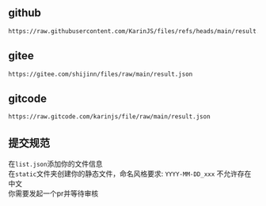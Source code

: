 ## github

```bash
https://raw.githubusercontent.com/KarinJS/files/refs/heads/main/result.json
```

## gitee

```bash
https://gitee.com/shijinn/files/raw/main/result.json
```

## gitcode

```bash
https://raw.gitcode.com/karinjs/file/raw/main/result.json
```

## 提交规范

在`list.json`添加你的文件信息  
在`static`文件夹创建你的静态文件，命名风格要求: `YYYY-MM-DD_xxx` 不允许存在中文  
你需要发起一个pr并等待审核
